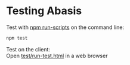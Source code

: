 Testing Abasis
==============

Test with [npm run-scripts](http://goo.gl/UYupZI) on the command line: 
```bash
npm test
```

Test on the client:  
Open [test/run-test.html](http://abasis.richplastow.com/test/run-test.html) in 
a web browser




